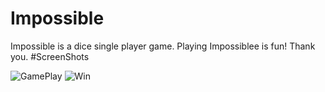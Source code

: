 # Impossible
Impossible is a dice single player game. Playing Impossiblee is fun! Thank you.
#ScreenShots

![GamePlay](https://github.com/oasiscse/Impossible/blob/master/screenshots/gamePlay.PNG?raw=true) ![Win](https://github.com/oasiscse/Impossible/blob/master/screenshots/win.PNG)
